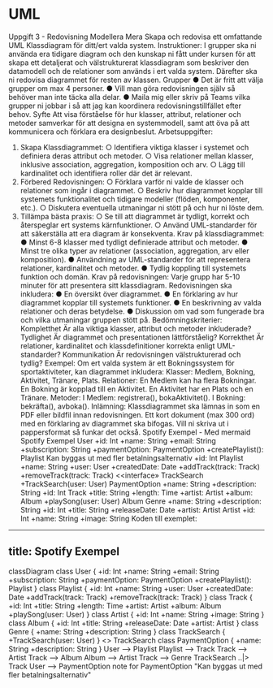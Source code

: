 # UML

Uppgift 3 - Redovisning
Modellera Mera
Skapa och redovisa ett omfattande UML Klassdiagram för ditt/ert valda system.
Instruktioner:
I grupper ska ni använda era tidigare diagram och den kunskap ni fått under kursen för att
skapa ett detaljerat och välstrukturerat klassdiagram som beskriver den datamodell och de
relationer som används i ert valda system. Därefter ska ni redovisa diagrammet för resten av
klassen.
Grupper
● Det är fritt att välja grupper om max 4 personer.
● Vill man göra redovisningen själv så behöver man inte täcka alla delar.
● Maila mig eller skriv på Teams vilka grupper ni jobbar i så att jag kan koordinera
redovisningstillfället efter behov.
Syfte
Att visa förståelse för hur klasser, attribut, relationer och metoder samverkar för att designa en
systemmodell, samt att öva på att kommunicera och förklara era designbeslut.
Arbetsuppgifter:
1. Skapa Klassdiagrammet:
○ Identifiera viktiga klasser i systemet och definiera deras attribut och metoder.
○ Visa relationer mellan klasser, inklusive association, aggregation, komposition
och arv.
○ Lägg till kardinalitet och identifiera roller där det är relevant.
2. Förbered Redovisningen:
○ Förklara varför ni valde de klasser och relationer som ingår i diagrammet.
○ Beskriv hur diagrammet kopplar till systemets funktionalitet och tidigare modeller
(flöden, komponenter, etc.).
○ Diskutera eventuella utmaningar ni stött på och hur ni löste dem.
3. Tillämpa bästa praxis:
○ Se till att diagrammet är tydligt, korrekt och återspeglar ert systems
kärnfunktioner.
○ Använd UML-standarder för att säkerställa att era diagram är konsekventa.
Krav på klassdiagrammet:
● Minst 6-8 klasser med tydligt definierade attribut och metoder.
● Minst tre olika typer av relationer (association, aggregation, arv eller komposition).
● Användning av UML-standarder för att representera relationer, kardinalitet och metoder.
● Tydlig koppling till systemets funktion och domän.
Krav på redovisningen:
Varje grupp har 5-10 minuter för att presentera sitt klassdiagram.
Redovisningen ska inkludera:
● En översikt över diagrammet.
● En förklaring av hur diagrammet kopplar till systemets funktioner.
● En beskrivning av valda relationer och deras betydelse.
● Diskussion om vad som fungerade bra och vilka utmaningar gruppen stött på.
Bedömningskriterier:
Kompletthet
Är alla viktiga klasser, attribut och metoder inkluderade?
Tydlighet
Är diagrammet och presentationen lättförståelig?
Korrekthet
Är relationer, kardinalitet och klassdefinitioner korrekta enligt UML-standarder?
Kommunikation
Är redovisningen välstrukturerad och tydlig?
Exempel:
Om ert valda system är ett Bokningssystem för sportaktiviteter, kan diagrammet inkludera:
Klasser:
Medlem, Bokning, Aktivitet, Tränare, Plats.
Relationer:
En Medlem kan ha flera Bokningar.
En Bokning är kopplad till en Aktivitet.
En Aktivitet har en Plats och en Tränare.
Metoder:
I Medlem: registrera(), bokaAktivitet().
I Bokning: bekräfta(), avboka().
Inlämning:
Klassdiagrammet ska lämnas in som en PDF eller bildfil innan redovisningen.
Ett kort dokument (max 300 ord) med en förklaring av diagrammet ska bifogas. Vill ni skriva ut i
pappersformat så funkar det också.
Spotify Exempel - Med mermaid
Spotify Exempel
User
+id: Int
+name: String
+email: String
+subscription: String
+paymentOption: PaymentOption
+createPlaylist(): Playlist
Kan byggas ut med fler betalningsalternativ
+id: Int
Playlist
+name: String
+user: User
+createdDate: Date
+addTrack(track: Track)
+removeTrack(track: Track)
<<interfacе»
TrackSearch
+TrackSearch(user: User)
PaymentOption
+name: String
+description: String
+id: Int
Track
+title: String
+length: Time
+artist: Artist
+album: Album
+playSong(user: User)
Album
Genre
+name: String
+description: String
+id: Int
+title: String
+releaseDate: Date
+artist: Artist
Artist
+id: Int
+name: String
+image: String
Koden till exemplet:
---
title: Spotify Exempel
---
classDiagram
class User {
+id: Int
+name: String
+email: String
+subscription: String
+paymentOption: PaymentOption
+createPlaylist(): Playlist
}
class Playlist {
+id: Int
+name: String
+user: User
+createdDate: Date
+addTrack(track: Track)
+removeTrack(track: Track)
}
class Track {
+id: Int
+title: String
+length: Time
+artist: Artist
+album: Album
+playSong(user: User)
}
class Artist {
+id: Int
+name: String
+image: String
}
class Album {
+id: Int
+title: String
+releaseDate: Date
+artist: Artist
}
class Genre {
+name: String
+description: String
}
class TrackSearch {
+TrackSearch(user: User)
}
<<interface>> TrackSearch
class PaymentOption {
+name: String
+description: String
}
User --> Playlist
Playlist --> Track
Track --> Artist
Track --> Album
Album --> Artist
Track --> Genre
TrackSearch ..|> Track
User --> PaymentOption
note for PaymentOption "Kan byggas ut med fler betalningsalternativ"
